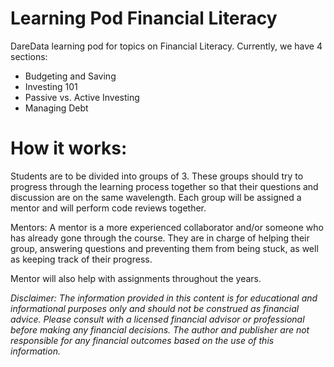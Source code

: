 # Learning Pod Financial Literacy

DareData learning pod for topics on Financial Literacy. Currently, we have 4 sections: 
- Budgeting and Saving
- Investing 101
- Passive vs. Active Investing
- Managing Debt

# How it works:

Students are to be divided into groups of 3. These groups should try to progress through the learning process together so that their questions and discussion are on the same wavelength. Each group will be assigned a mentor and will perform code reviews together.

Mentors: A mentor is a more experienced collaborator and/or someone who has already gone through the course. They are in charge of helping their group, answering questions and preventing them from being stuck, as well as keeping track of their progress.

Mentor will also help with assignments throughout the years.

_Disclaimer: The information provided in this content is for educational and informational purposes only and should not be construed as financial advice. Please consult with a licensed financial advisor or professional before making any financial decisions. The author and publisher are not responsible for any financial outcomes based on the use of this information._

